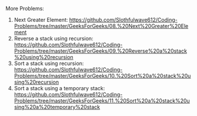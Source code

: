 More Problems:
  1. Next Greater Element: https://github.com/Slothfulwave612/Coding-Problems/tree/master/GeeksForGeeks/08.%20Next%20Greater%20Element
  2. Reverse a stack using recursion: https://github.com/Slothfulwave612/Coding-Problems/tree/master/GeeksForGeeks/09.%20Reverse%20a%20stack%20using%20recursion
  3. Sort a stack using recursion: https://github.com/Slothfulwave612/Coding-Problems/tree/master/GeeksForGeeks/10.%20Sort%20a%20stack%20using%20recursion
  4. Sort a stack using a temporary stack: https://github.com/Slothfulwave612/Coding-Problems/tree/master/GeeksForGeeks/11.%20Sort%20a%20stack%20using%20a%20temporary%20stack

